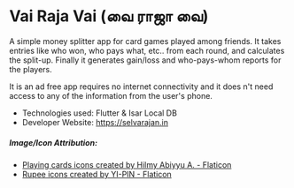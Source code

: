 # Vai Raja Vai (வை ராஜா வை)

A simple money splitter app for card games played among friends. It takes entries like who won, who pays what, etc.. from each round, and calculates the split-up. Finally it generates gain/loss and who-pays-whom reports for the players.

It is an ad free app requires no internet connectivity and it does n't need access to any of the information from the user's phone.

- Technologies used: Flutter & Isar Local DB
- Developer Website: https://selvarajan.in

##### Image/Icon Attribution:

- [Playing cards icons created by Hilmy Abiyyu A. - Flaticon](https://www.flaticon.com/free-icons/playing-cards)
- [Rupee icons created by YI-PIN - Flaticon](https://www.flaticon.com/free-icons/rupee)